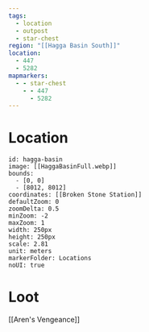 ```yaml
---
tags:
  - location
  - outpost
  - star-chest
region: "[[Hagga Basin South]]"
location:
  - 447
  - 5282
mapmarkers:
  - - star-chest
    - - 447
      - 5282
---
```

# Location
```leaflet
id: hagga-basin
image: [[HaggaBasinFull.webp]]
bounds:
  - [0, 0]
  - [8012, 8012]
coordinates: [[Broken Stone Station]]
defaultZoom: 0
zoomDelta: 0.5
minZoom: -2
maxZoom: 1
width: 250px
height: 250px
scale: 2.81
unit: meters
markerFolder: Locations
noUI: true
```
# Loot
[[Aren's Vengeance]]